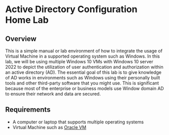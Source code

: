 #                                             Active Directory Configuration Home Lab

## Overview

<p> This is a simple manual or lab environment of how to integrate the usage of Virtual Machine in a supported operating system such as Windows. In this lab, we will be using multiple Windows 10 VMs with Windows 10 server 2022 to depict the utilization of user authentication and authorization within an active directory (AD). The essential goal of this lab is to give knowledge of AD works in environments such as Windows using their personally built tools and other third-party software that you might use. This is significant because most of the enterprise or business models use Window domain AD to ensure their network and data are secured. </p>

##  Requirements

* A computer or laptop that supports multiple operating systems
* Virtual Machine such as <a href="https://www.virtualbox.org">Oracle VM</a>
